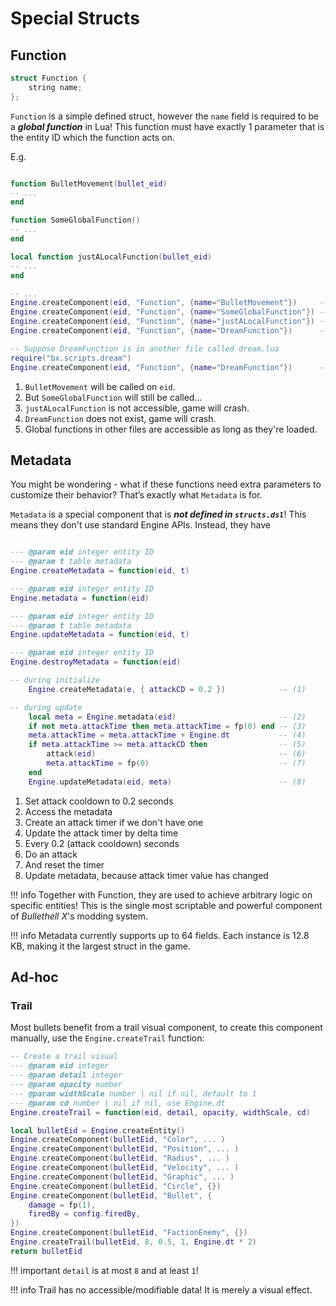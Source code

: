 
# Special Structs

## Function

```c++
struct Function {
    string name;
};
```

`Function` is a simple defined struct, however the `name` field is required to be a ***global function*** in Lua!
This function must have exactly 1 parameter that is the entity ID which the function acts on.

E.g.

```lua

function BulletMovement(bullet_eid)
-- ...
end

function SomeGlobalFunction()
-- ...
end

local function justALocalFunction(bullet_eid)
-- ...
end

-- ...
Engine.createComponent(eid, "Function", {name="BulletMovement"})     -- OK  (1)
Engine.createComponent(eid, "Function", {name="SomeGlobalFunction"}) -- BAD (2)
Engine.createComponent(eid, "Function", {name="justALocalFunction"}) -- BAD (3)
Engine.createComponent(eid, "Function", {name="DreamFunction"})      -- BAD (4)

-- Suppose DreamFunction is in another file called dream.lua
require("bx.scripts.dream")
Engine.createComponent(eid, "Function", {name="DreamFunction"})      -- OK  (5)
```

1. `BulletMovement` will be called on `eid`.
2. But `SomeGlobalFunction` will still be called...
3. `justALocalFunction` is not accessible, game will crash.
4. `DreamFunction` does not exist, game will crash.
5. Global functions in other files are accessible as long as they're loaded.

## Metadata

You might be wondering - what if these functions need extra parameters to customize their behavior?
That’s exactly what `Metadata` is for.

`Metadata` is a special component that is ***not defined in `structs.dsl`***! This means they don't use standard Engine APIs.
Instead, they have

```lua  hl_lines="3 6 10 13"

--- @param eid integer entity ID
--- @param t table metadata
Engine.createMetadata = function(eid, t)

--- @param eid integer entity ID
Engine.metadata = function(eid)

--- @param eid integer entity ID
--- @param t table metadata
Engine.updateMetadata = function(eid, t)

--- @param eid integer entity ID
Engine.destroyMetadata = function(eid)
```

<div class="result" markdown>

```lua title="Sample Usage"
-- during initialize
    Engine.createMetadata(e, { attackCD = 0.2 })            -- (1)

-- during update
    local meta = Engine.metadata(eid)                       -- (2)
    if not meta.attackTime then meta.attackTime = fp(0) end -- (3)
    meta.attackTime = meta.attackTime + Engine.dt           -- (4)
    if meta.attackTime >= meta.attackCD then                -- (5)
        attack(eid)                                         -- (6)
        meta.attackTime = fp(0)                             -- (7)
    end
    Engine.updateMetadata(eid, meta)                        -- (8)
```

1. Set attack cooldown to 0.2 seconds
2. Access the metadata
3. Create an attack timer if we don't have one
4. Update the attack timer by delta time
5. Every 0.2 (attack cooldown) seconds
6. Do an attack
7. And reset the timer
8. Update metadata, because attack timer value has changed

</div>

!!! info
    Together with Function, they are used to achieve arbitrary logic on specific entities!
    This is the single most scriptable and powerful component of *Bullethell X*'s modding system.

!!! info
    Metadata currently supports up to 64 fields.
    Each instance is 12.8 KB, making it the largest struct in the game.

## Ad-hoc

### Trail

Most bullets benefit from a trail visual component, to create this component manually,
use the `Engine.createTrail` function:

``` lua  hl_lines="7"
-- Create a trail visual
--- @param eid integer
--- @param detail integer
--- @param opacity number
--- @param widthScale number | nil if nil, default to 1
--- @param cd number | nil if nil, use Engine.dt
Engine.createTrail = function(eid, detail, opacity, widthScale, cd)
```

<div class="result" markdown>

``` lua title="Sample Usage in Helper.fireStandardBulletBoss" hl_lines="13"
local bulletEid = Engine.createEntity()
Engine.createComponent(bulletEid, "Color", ... )
Engine.createComponent(bulletEid, "Position", ... )
Engine.createComponent(bulletEid, "Radius", ... )
Engine.createComponent(bulletEid, "Velocity", ... )
Engine.createComponent(bulletEid, "Graphic", ... )
Engine.createComponent(bulletEid, "Circle", {})
Engine.createComponent(bulletEid, "Bullet", {
    damage = fp(1),
    firedBy = config.firedBy,
})
Engine.createComponent(bulletEid, "FactionEnemy", {})
Engine.createTrail(bulletEid, 8, 0.5, 1, Engine.dt * 2)
return bulletEid
```

</div>

!!! important
    `detail` is at most `8` and at least `1`!

!!! info
    Trail has no accessible/modifiable data! It is merely a visual effect.
